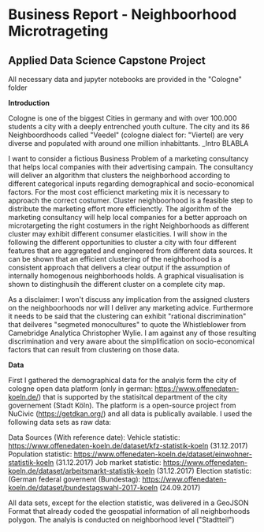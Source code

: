 # Business Report - Neighboorhood Microtrageting

## Applied Data Science Capstone Project

All necessary data and jupyter notebooks are provided in the "Cologne" folder


**Introduction** 

Cologne is one of the biggest Cities in germany and with over 100.000 students a city with a deeply entrenched youth culture. The city and its 86 Neighboordhoods called "Veedel" (cologne dialect for: "Viertel) are very diverse and populated with around one million inhabittants. _Intro BLABLA

I want to consider a fictious Business Problem of a marketing consultancy that helps local companies with their advertising campain. The consultancy will deliver an algorithm that clusters the neighborhood according to different categorical inputs regarding demographical and socio-economical factors. For the most cost efficienct marketing mix it is necessary to approach the correct costumer. Cluster neighboorhood is a feasible step to distribute the marketing effort more efficienctly. The algorithm of the marketing consultancy will help local companies for a better approach on microtargeting the right costumers in the right Neighborhoods as different cluster may exhibit different consumer elasticities. I will show in the following the different opportunities to cluster a city with four different features that are aggregated and engineered from different data sources. It can be shown that an efficient clustering of the neighborhood is a consistent approach that delivers a clear output if the assumption of internally homogenous neighborhoods holds. A graphical visualisation is shown to distinghusih the different cluster on a complete city map.

As a disclaimer: I won't discuss any implication from the assigned clusters on the neighboorhoods nor will I deliver any marketing advice. Furthermore it needs to be said that the clustering can exhibit "rational discrimination" that deilveres "segmeted monocultures" to quote the Whistleblower from Camebridge Analytica Christopher Wylie. I am against any of those resulting discrimination and very aware about the simplification on socio-economical factors that can result from clustering on those data.

**Data**

First I gathered the demographical data for the analyis form the city of cologne open data platform  (only in german: https://www.offenedaten-koeln.de/) that is supported by the statisitcal department of the city governement (Stadt Köln). The platform is a open-source project from NuCivic (https://getdkan.org/) and all data is publically available. I used the following data sets as raw data:

Data Sources (With reference date):
Vehicle statistic: https://www.offenedaten-koeln.de/dataset/kfz-statistik-koeln (31.12.2017)
Population statistic: https://www.offenedaten-koeln.de/dataset/einwohner-statistik-koeln (31.12.2017)
Job market statistic: https://www.offenedaten-koeln.de/dataset/arbeitsmarkt-statistik-koeln (31.12.2017)
Election statistic: (German federal governent (Bundestag): https://www.offenedaten-koeln.de/dataset/bundestagswahl-2017-koeln (24.09.2017)

All data sets, except for the election statistic, was delivered in a GeoJSON Format that already coded the geospatial information of all neighborhoods polygon. The analyis is conducted on neighborhood level ("Stadtteil")





